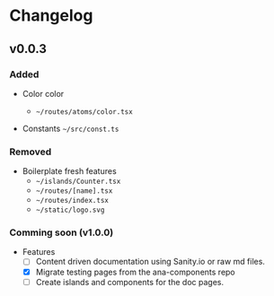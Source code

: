 # Changelog

## v0.0.3

### Added

- Color color
  - `~/routes/atoms/color.tsx`

- Constants
  `~/src/const.ts`

### Removed

- Boilerplate fresh features
  - `~/islands/Counter.tsx`
  - `~/routes/[name].tsx`
  - `~/routes/index.tsx`
  - `~/static/logo.svg`

### Comming soon (v1.0.0)

- Features
  - [ ] Content driven documentation using Sanity.io or raw md files.
  - [x] Migrate testing pages from the ana-components repo
  - [ ] Create islands and components for the doc pages.
